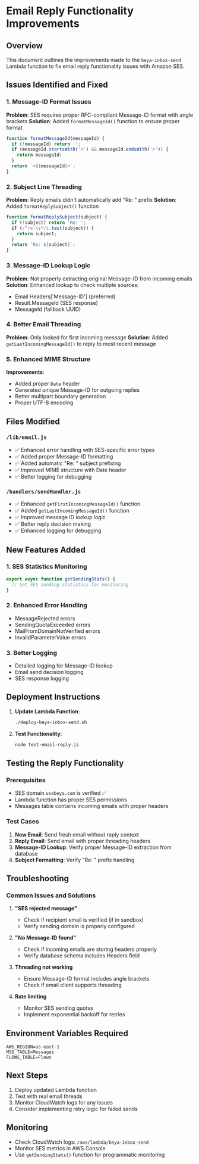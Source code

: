 # Email Reply Functionality Improvements

## Overview
This document outlines the improvements made to the `beya-inbox-send` Lambda function to fix email reply functionality issues with Amazon SES.

## Issues Identified and Fixed

### 1. **Message-ID Format Issues**
**Problem**: SES requires proper RFC-compliant Message-ID format with angle brackets
**Solution**: Added `formatMessageId()` function to ensure proper format

```javascript
function formatMessageId(messageId) {
  if (!messageId) return '';
  if (messageId.startsWith('<') && messageId.endsWith('>')) {
    return messageId;
  }
  return `<${messageId}>`;
}
```

### 2. **Subject Line Threading**
**Problem**: Reply emails didn't automatically add "Re: " prefix
**Solution**: Added `formatReplySubject()` function

```javascript
function formatReplySubject(subject) {
  if (!subject) return 'Re: ';
  if (/^re:\s*/i.test(subject)) {
    return subject;
  }
  return `Re: ${subject}`;
}
```

### 3. **Message-ID Lookup Logic**
**Problem**: Not properly extracting original Message-ID from incoming emails
**Solution**: Enhanced lookup to check multiple sources:
- Email Headers['Message-ID'] (preferred)
- Result.MessageId (SES response)
- MessageId (fallback UUID)

### 4. **Better Email Threading**
**Problem**: Only looked for first incoming message
**Solution**: Added `getLastIncomingMessageId()` to reply to most recent message

### 5. **Enhanced MIME Structure**
**Improvements**:
- Added proper `Date` header
- Generated unique Message-ID for outgoing replies
- Better multipart boundary generation
- Proper UTF-8 encoding

## Files Modified

### `/lib/email.js`
- ✅ Enhanced error handling with SES-specific error types
- ✅ Added proper Message-ID formatting
- ✅ Added automatic "Re: " subject prefixing
- ✅ Improved MIME structure with Date header
- ✅ Better logging for debugging

### `/handlers/sendHandler.js`
- ✅ Enhanced `getFirstIncomingMessageId()` function
- ✅ Added `getLastIncomingMessageId()` function
- ✅ Improved message ID lookup logic
- ✅ Better reply decision making
- ✅ Enhanced logging for debugging

## New Features Added

### 1. **SES Statistics Monitoring**
```javascript
export async function getSendingStats() {
  // Get SES sending statistics for monitoring
}
```

### 2. **Enhanced Error Handling**
- MessageRejected errors
- SendingQuotaExceeded errors
- MailFromDomainNotVerified errors
- InvalidParameterValue errors

### 3. **Better Logging**
- Detailed logging for Message-ID lookup
- Email send decision logging
- SES response logging

## Deployment Instructions

1. **Update Lambda Function**:
   ```bash
   ./deploy-beya-inbox-send.sh
   ```

2. **Test Functionality**:
   ```bash
   node test-email-reply.js
   ```

## Testing the Reply Functionality

### Prerequisites
- SES domain `usebeya.com` is verified ✅
- Lambda function has proper SES permissions
- Messages table contains incoming emails with proper headers

### Test Cases
1. **New Email**: Send fresh email without reply context
2. **Reply Email**: Send email with proper threading headers
3. **Message-ID Lookup**: Verify proper Message-ID extraction from database
4. **Subject Formatting**: Verify "Re: " prefix handling

## Troubleshooting

### Common Issues and Solutions

1. **"SES rejected message"**
   - Check if recipient email is verified (if in sandbox)
   - Verify sending domain is properly configured

2. **"No Message-ID found"**
   - Check if incoming emails are storing headers properly
   - Verify database schema includes Headers field

3. **Threading not working**
   - Ensure Message-ID format includes angle brackets
   - Check if email client supports threading

4. **Rate limiting**
   - Monitor SES sending quotas
   - Implement exponential backoff for retries

## Environment Variables Required
```
AWS_REGION=us-east-1
MSG_TABLE=Messages
FLOWS_TABLE=Flows
```

## Next Steps
1. Deploy updated Lambda function
2. Test with real email threads
3. Monitor CloudWatch logs for any issues
4. Consider implementing retry logic for failed sends

## Monitoring
- Check CloudWatch logs: `/aws/lambda/beya-inbox-send`
- Monitor SES metrics in AWS Console
- Use `getSendingStats()` function for programmatic monitoring 